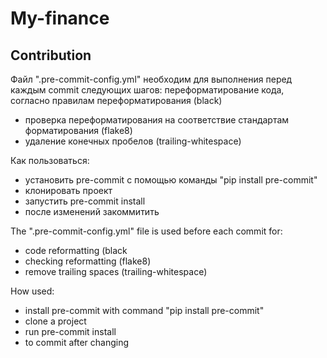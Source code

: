 # My-finance
## Contribution
Файл ".pre-commit-config.yml" необходим для выполнения перед каждым commit следующих шагов:
переформатирование кода, согласно правилам переформатирования (black)
- проверка переформатирования на соответствие стандартам форматирования (flake8)
- удаление конечных пробелов (trailing-whitespace)

Как пользоваться:
- установить pre-commit с помощью команды "pip install pre-commit"
- клонировать проект
- запустить pre-commit install
- после изменений закоммитить

The ".pre-commit-config.yml" file is used before each commit for:
- code reformatting (black
- checking reformatting (flake8)
- remove trailing spaces (trailing-whitespace)

How used:
- install pre-commit with command "pip install pre-commit"
- clone a project
- run pre-commit install
- to commit after changing